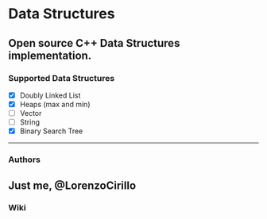 # Data Structures
Open source C++ Data Structures implementation. 
-----------
### Supported Data Structures
- [x] Doubly Linked List <To commit>
- [x] Heaps (max and min) <To commit>
- [ ] Vector
- [ ] String
- [x] Binary Search Tree <To commit>
-----------
### Authors
Just me, @LorenzoCirillo 
-----------
### Wiki
<Upcoming>
